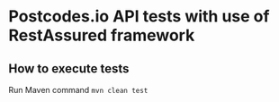 # Postcodes.io API tests with use of RestAssured framework

## How to execute tests
Run Maven command `mvn clean test`
